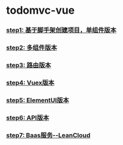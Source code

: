 # todomvc-vue

### [step1: 基于脚手架创建项目，单组件版本](https://github.com/tonyfree/todomvc-vue/tree/step1)

### [step2: 多组件版本](https://github.com/tonyfree/todomvc-vue/tree/step2)

### [step3: 路由版本](https://github.com/tonyfree/todomvc-vue/tree/step3)

### [step4: Vuex版本](https://github.com/tonyfree/todomvc-vue/tree/step4)

### [step5: ElementUI版本](https://github.com/tonyfree/todomvc-vue/tree/step5)

### [step6: API版本](https://github.com/tonyfree/todomvc-vue/tree/step6)

### [step7: Baas服务--LeanCloud](https://github.com/tonyfree/todomvc-vue/tree/step7)